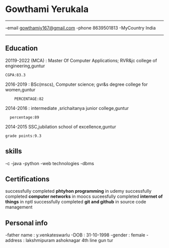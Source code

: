 Gowthami Yerukala
============

-------------------     ----------------------------
-email                               gowthamiy167@gmail.com
-phone                               8639501813
-MyCountry                           India
-------------------     ----------------------------

Education
---------

20119-2022 (MCA)
:   Master Of Computer Applications; RVR&jc college of engineering,guntur

    CGPA:83.3

2016-2019
:   BSc(mscs), Computer science; gvr&s degree college for women,guntur
        
        PERCENTAGE:82
2014-2016
:      intermediate ,srichaitanya junior college,guntur
      
      percentage:89
        
2014-2015
    SSC,jubilation school of excellence,guntur
    
    grade points:9.3
   
   
   
 skills
----------

-c
-java
-python
-web technologies
-dbms


Certifications
-------------
successfully completed **phtyhon programming** in udemy
successfully completed **computer networks** in moocs
suceesfully completed **internet of things** in nptl
successfully completed **git and github** in source code management
 
Personal info
----------
-father name : y.venkateswarlu
-DOB : 31-10-1998
-gender : female
-address : lakshmipuram ashoknagar 4th line gun tur


